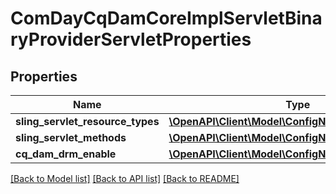 # ComDayCqDamCoreImplServletBinaryProviderServletProperties

## Properties
Name | Type | Description | Notes
------------ | ------------- | ------------- | -------------
**sling_servlet_resource_types** | [**\OpenAPI\Client\Model\ConfigNodePropertyArray**](ConfigNodePropertyArray.md) |  | [optional] 
**sling_servlet_methods** | [**\OpenAPI\Client\Model\ConfigNodePropertyArray**](ConfigNodePropertyArray.md) |  | [optional] 
**cq_dam_drm_enable** | [**\OpenAPI\Client\Model\ConfigNodePropertyBoolean**](ConfigNodePropertyBoolean.md) |  | [optional] 

[[Back to Model list]](../README.md#documentation-for-models) [[Back to API list]](../README.md#documentation-for-api-endpoints) [[Back to README]](../README.md)


